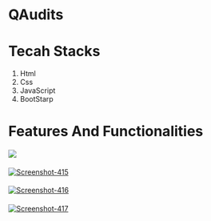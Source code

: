 # QAudits
<h1>Tecah Stacks </h1>
<ol> 
  <li>Html</li>
  <li>Css</li>
  <li> JavaScript</li>
  <li>BootStarp</li>
  </ol>
  <h1>Features And Functionalities</h1>
  <h4> </h4>
 <img src="https://i.ibb.co/QKWFkNj/Screenshot-414.png"  />
  <h4> </h4>
<a href="hc">
     <img src="https://i.ibb.co/hMHWRFn/Screenshot-415.png" alt="Screenshot-415" border="0" />
</a>
 <h4> </h4>
<a href="https://ibb.co/FVvXQjR">
  <img src="https://i.ibb.co/xHvYnRx/Screenshot-416.png" alt="Screenshot-416" border="0">
</a>
 <h4> </h4>
<a href="">
  <img src="https://i.ibb.co/KDN1xkk/Screenshot-417.png" alt="Screenshot-417" border="0">
</a>
